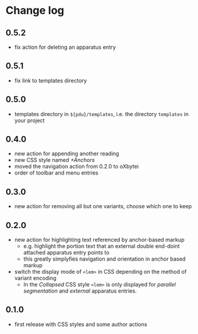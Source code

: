 # Change log #

## 0.5.2 ##

- fix action for deleting an apparatus entry

## 0.5.1 ##

- fix link to templates directory

## 0.5.0 ##

- templates directory in `${pdu}/templates`, i.e. the directory
  `templates` in your project

## 0.4.0 ##

- new action for appending another reading
- new CSS style named *+Anchors*
- moved the navigation action from 0.2.0 to oXbytei
- order of toolbar and menu entries

## 0.3.0 ##

- new action for removing all but one variants, choose which one to keep

## 0.2.0 ##

- new action for highlighting text referenced by anchor-based markup
  - e.g. highlight the portion text that an external double end-doint
    attached apparatus entry points to
  - this greatly simplyfies navigation and orientation in anchor based markup
- switch the display mode of `<lem>` in CSS depending on the method
  of variant encoding
  - In the *Collapsed* CSS style `<lem>` is only displayed for
    *parallel segmentation* and *external* apparatus entries.

## 0.1.0 ##

- first release with CSS styles and some author actions
